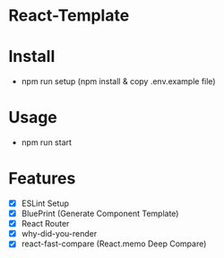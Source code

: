 # React-Template

# Install
- npm run setup (npm install & copy .env.example file)

# Usage
- npm run start

# Features
- [x] ESLint Setup
- [x] BluePrint (Generate Component Template)
- [x] React Router
- [x] why-did-you-render
- [x] react-fast-compare (React.memo Deep Compare)
